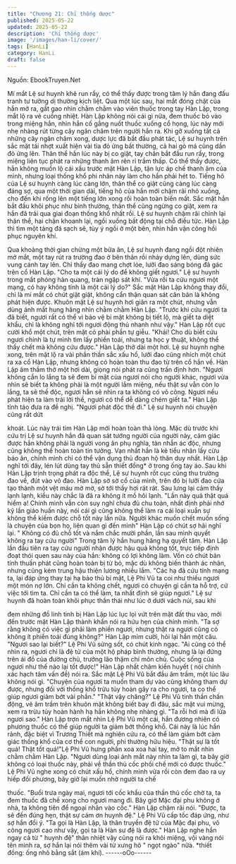 ```yaml
---
title: "Chương 21: Chỉ thống dược"
published: 2025-05-22
updated: 2025-05-22
description: 'Chỉ thống dược'
image: '/images/han-li/cover/'
tags: [HanLi]
category: HanLi
draft: false
---
```


Nguồn: EbookTruyen.Net

Mí mắt Lệ sư huynh khẽ run rẩy, có thể thấy được trong tâm lý
hắn đang đấu tranh tư tưởng dị thường kịch liệt.
Qua một lúc sau, hai mắt đóng chặt của hắn mở ra, gắt gao nhìn
chằm chằm vào viên thuốc trong tay Hàn Lập, trong mắt lộ ra vẻ
cuồng nhiệt.
Hàn Lập không nói cái gì nữa, đem thuốc bỏ vào trong miệng
hắn, nhìn hắn cố gắng nuốt thuốc xuống cổ họng, lúc này mới
nhẹ nhàng rút từng cây ngân châm trên người hắn ra.
Khi gỡ xuống tất cả những cây ngân châm xong, dược lực đã bắt
đầu phát tác, Lệ sư huynh trên sắc mặt tái nhợt xuất hiện vài tia
đỏ ửng bất thường, cả hai gò má cũng dần đỏ ửng lên. Thân thể
hắn lúc này bị co giật, tay chân bắt đầu run rẩy, trong miệng liên
tục phát ra những thanh âm rên rỉ trầm thấp.
Có thể thấy được, hắn không muốn lộ cái xấu trước mặt Hàn Lập,
tận lực áp chế thanh âm của mình, nhưng loại thống khổ phi nhân
này làm cho hắn phải hét to.
Tiếng hô của Lệ sư huynh càng lúc càng lớn, thân thể co giật
cũng càng lúc càng đáng sợ, qua một thời gian dài, tiếng hô của
hắn mới chậm rãi nhỏ xuống, cho đến khi rống lên một tiếng lớn
xong rồi hoàn toàn biến mất.
Sắc mặt hắn bắt đầu khôi phục như bình thường, thân thể cũng
ngừng co giật, xem ra hắn đã trải qua giai đoạn thống khổ nhất
rồi.
Lệ sư huynh chậm rãi chỉnh lại thân thể, hai chân khoanh lại, ngồi
xuống bất động tại chỗ điều tức. Hàn Lập thì tìm một tảng đá sạch
sẽ, tùy ý ngồi ở một bên, nhìn hắn vận công hồi phục nguyên khí.

Qua khoảng thời gian chừng một bữa ăn, Lệ sư huynh đang ngồi
đột nhiên mở mắt, một tay rút ra trường đao ở bên thân rồi nhảy
dựng lên, dùng sức vung cánh tay lên. Chỉ thấy đao mang chợt
lóe, lưỡi đao sáng bóng đã gác trên cổ Hàn Lập.
"Cho ta một cái lý do để không giết ngươi." Lệ sư huynh trong mắt
phóng hàn quang, tràn ngập sát khí.
"Vừa rồi ta cứu ngươi một mạng, có hay không tính là một cái lý
do?" Sắc mặt Hàn Lập không thay đổi, chỉ là mi mắt có chút giật
giật, không cẩn thận quan sát căn bản là không phát hiện được.
Khuôn mặt Lệ sư huynh hơi giãn ra một chút, nhưng vẫn dùng
ánh mắt hung hăng nhìn chằm chằm Hàn Lập.
"Trước khi cứu ngươi ta đã biết, ngươi rất có thể vì bảo vệ bí mật
không bị tiết lộ, mà giết ta diệt khẩu, chỉ là không nghĩ tới ngươi
động thủ nhanh như vậy." Hàn Lập rốt cục cười khổ một chút, trên
mặt có phài phần tự giễu.
"Khái! Cho dù biết cứu ngươi chính là tự mình tìm lấy phiền toái,
nhưng ta học y thuật, không thể thấy chết mà không cứu được."
Hàn Lập thở dài một hơi.
Lệ sư huynh nghe xong, trên mặt lộ ra vài phần thần sắc xấu hổ,
lưỡi đao cũng nhích một chút ra xa cổ Hàn Lập, nhưng không có
hoàn toàn thu đao từ trên cổ hắn về.
Hàn Lập âm thầm thở một hơi dài, giọng nói phát ra cũng trấn
định hơn.
"Ngươi không cần lo lắng ta sẽ đem bí mật của ngươi nói cho
người khác, ngươi vừa nhìn sẽ biết ta không phải là một người
lắm miệng, nếu thật sự vẫn còn lo lắng, ta sẽ thề độc, ngươi hẳn
sẽ nhìn ra ta không có võ công. Ngươi nếu phát hiện ta làm trái lời
thề, ngươi có thể dễ dàng chém giết ta." Hàn Lập tỉnh táo đưa ra
đề nghị.
"Ngươi phát độc thề đi." Lệ sư huynh nói chuyện cũng rất dứt

khoát.
Lúc này trái tim Hàn Lập mới hoàn toàn thả lỏng. Mặc dù trước
khi cứu trị Lệ sư huynh hắn đã quan sát tướng người của người
này, cảm giác được hắn không phải là người vong ân phụ nghĩa,
tàn nhẫn ác độc, nhưng cũng không thể hoàn toàn tin tưởng. Vạn
nhất hắn là kẻ tiểu nhân lấy cừu báo ân, chính mình chỉ có thể
vận dụng thủ đoạn hộ thân duy nhất.
Hàn Lập nghĩ tới đây, lén lút dùng tay thủ sẵn thiết đồng* ở trong
ống tay áo.
Sau khi Hàn Lập trịnh trọng phát ra độc thề, Lệ sư huynh rốt cục
cũng thu trường đao về, đút vào vỏ đao.
Hàn Lập sờ sờ cổ của mình, trên đó bị lưỡi đao cứa tạo thành
một vệt máu mờ mờ, sờ tới thấy hơi rát rát. Sau lưng lại cảm thấy
lạnh lạnh, kiểu này chắc là đã ra không ít mồ hôi lạnh.
"Lần này quả thật quá hiểm a! Chính mình vẫn còn suy nghĩ chưa
đủ chu toàn, nhất định phải nhớ kỹ lần giáo huấn này, nói cái gì
cũng không thể làm ra cái loại xuẩn sự không thể kiếm được chỗ
tốt này lần nữa. Người khác muốn chết muốn sống là chuyện của
bọn họ, liên quan gì đến mình" Hàn Lập có chút sợ hãi nghĩ lại.
" Không có đủ chỗ tốt và nắm chắc mười phần, lần sau mình
quyết không ra tay cứu người" Trong tâm lý hắn hung hăng hạ
quyết tâm.
Hàn Lập lần đầu tiên ra tay cứu người nhận được hậu quả không
tốt, trực tiếp định đoạt thói quen sau này của hắn: không có lợi
không làm. Vốn có chút bản tính thuần phát cũng hoàn toàn bị từ
bỏ, mặc dù không biến thành ác nhân, nhưng cũng kém trung hậu
thiện lương nhiều lắm.
"Các hạ đã cứu tính mạng ta, lại đáp ứng thay tại hạ bảo thủ bí
mật, Lệ Phi Vũ ta coi như thiếu ngươi một món nợ lớn. Chỉ cần ta
không chết, ngươi có chuyện gì cần ta hỗ trợ, cứ việc tới tìm ta.
Chỉ cần ta có thể làm, ta nhất định sẽ giúp ngươi." Lệ sư huynh
đã hoàn toàn khôi phục thần thái như lúc ở dưới vách núi, sau khi

đem những đồ linh tinh bị Hàn Lập lúc lục lọi vứt trên mặt đất thu
vào, mới đến trước mặt Hàn Lập thành khẩn nói ra hứu hẹn của
chính mình.
"Ta sợ rằng không có việc gì phải làm phiền ngươi, nhưng thật ra
ngươi cũng có không ít phiền toái đúng không?" Hàn Lập mỉm
cười, hỏi lại hắn một câu.
"Ngươi sao lại biết?" Lệ Phi Vũ sửng sốt, có chút kinh ngạc.
"Ai cũng có thể nhìn ra, ngươi chỉ là đệ tử của một hộ pháp bình
thường, nhưng là lại đứng trên ái đồ của đường chủ, trưởng lão
thậm chí môn chủ. Cuộc sống của ngươi như thế nào lại tốt
được!" Hàn Lập nhất châm kiến huyết ( nói chính xác hạch tâm
vấn đề) nói ra.
Sắc mặt Lệ Phi Vũ bắt đầu âm trầm, một lúc lâu không nói gì.
"Chuyện của ngươi ta muốn tham dự vào cũng không tham dự
được, nhưng đối với thống khổ trừu tủy hoàn gây ra cho ngươi, ta
co thể giúp ngươi giảm bớt vài phần."
"Thật vậy chăng?" Lệ Phi Vũ tinh thần chấn động, vẻ âm trầm trên
khuôn mặt không biết bay đi đâu, sắc mặt vui mừng, xem ra trừu
tủy hoàn hành hạ hắn không nhẹ nhàng gì.
"Ta rỗi hơi mà đi lừa ngươi sao." Hàn Lập trợn mắt nhìn Lệ Phi Vũ
một cái, hắn đương nhiên có phương thuốc có thể giúp người ta
giảm bớt thống khổ. Cái này là lúc hắn rảnh, đặc biệt vì Trương
Thiết mà nghiên cứu ra, có thể làm giảm bớt cảm giác thống khổ
của cơ thể con người, phi thường hữu hiệu.
"Thật sự là tốt quá! Thật tốt quá!"Lệ Phi Vũ hưng phấn xoa xoa
hai tay, mở to mắt nhìn chằm chằm Hàn Lập.
"Ngươi dùng loại ánh mắt này nhìn ta làm gì, ta bây giờ không có
loại thuốc này, phải về thần thủ cốc phối chế mới có được thuốc."
Lệ Phi Vũ nghe xong có chút xấu hổ, chính mình vừa rồi còn đem
đao ra uy hiếp đối phương, bây giờ lại muốn nhờ người ta chế

thuốc.
"Buổi trưa ngày mai, ngươi tới cốc khẩu của thần thủ cốc chờ ta,
ta đem thuốc đã chế xong cho ngươi mang đi. Bây giờ Mặc đại
phu không ở nhà, ta không tiên để ngoại nhân vào cốc." Hàn Lập
chậm rãi nói.
"Được, ta sẽ đến đúng hẹn, thật sự cám ơn huynh đệ." Lệ Phi Vũ
cấp tốc đáp ứng, như sợ hắn đổi ý.
"Ta gọi là Hàn Lập, là thân truyền đệ tử của Mặc đại phu, võ công
ngươi cao như vậy, gọi ta là Hàn sư đệ là được."
Hàn Lập nghe hắn ngay cả từ " huynh đệ" thân nhiệt vậy cũng nói
ra khỏi miệng, vội vàng nói tên mình ra, sợ hắn lại nói thêm vài từ
xưng hô " ngọt ngào" nữa.
*thiết đồng: ống nhỏ bằng sắt (ám khí).
------oOo------
